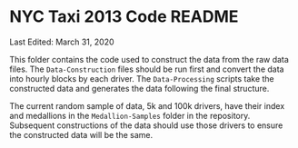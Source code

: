 # NYC Taxi 2013 Code README

Last Edited: March 31, 2020

This folder contains the code used to construct the data from the raw data files. The `Data-Construction` files should be run first and convert the data into hourly blocks by each driver. The `Data-Processing` scripts take the constructed data and generates the data following the final structure.

The current random sample of data, 5k and 100k drivers, have their index and medallions in the `Medallion-Samples` folder in the repository. Subsequent constructions of the data should use those drivers to ensure the constructed data will be the same.
